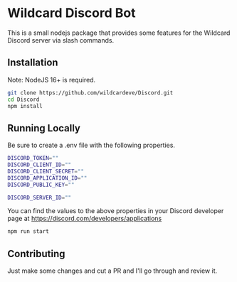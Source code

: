 # Wildcard Discord Bot
This is a small nodejs package that provides some features for the Wildcard Discord server via slash commands.
## Installation

Note: NodeJS 16+ is required.

```bash
git clone https://github.com/wildcardeve/Discord.git
cd Discord
npm install
```

## Running Locally
Be sure to create a .env file with the following properties.
```bash
DISCORD_TOKEN=""
DISCORD_CLIENT_ID=""
DISCORD_CLIENT_SECRET=""
DISCORD_APPLICATION_ID=""
DISCORD_PUBLIC_KEY=""

DISCORD_SERVER_ID=""
```

You can find the values to the above properties in your Discord developer page at https://discord.com/developers/applications

```bash
npm run start
```

## Contributing
Just make some changes and cut a PR and I'll go through and review it.
